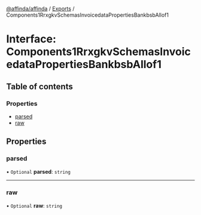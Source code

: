 [@affinda/affinda](../README.md) / [Exports](../modules.md) / Components1RrxgkvSchemasInvoicedataPropertiesBankbsbAllof1

# Interface: Components1RrxgkvSchemasInvoicedataPropertiesBankbsbAllof1

## Table of contents

### Properties

- [parsed](Components1RrxgkvSchemasInvoicedataPropertiesBankbsbAllof1.md#parsed)
- [raw](Components1RrxgkvSchemasInvoicedataPropertiesBankbsbAllof1.md#raw)

## Properties

### parsed

• `Optional` **parsed**: `string`

___

### raw

• `Optional` **raw**: `string`
